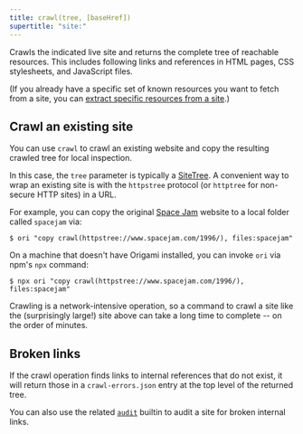 ```yaml
---
title: crawl(tree, [baseHref])
supertitle: "site:"
---
```


Crawls the indicated live site and returns the complete tree of reachable resources. This includes following links and references in HTML pages, CSS stylesheets, and JavaScript files.

(If you already have a specific set of known resources you want to fetch from a site, you can [extract specific resources from a site](/language/idioms.html#extract-specific-resources-from-a-site).)

## Crawl an existing site

You can use `crawl` to crawl an existing website and copy the resulting crawled tree for local inspection.

In this case, the `tree` parameter is typically a [SiteTree](/async-tree/SiteTree.html). A convenient way to wrap an existing site is with the `httpstree` protocol (or `httptree` for non-secure HTTP sites) in a URL.

For example, you can copy the original [Space Jam](https://www.spacejam.com/1996/) website to a local folder called `spacejam` via:

```console
$ ori "copy crawl(httpstree://www.spacejam.com/1996/), files:spacejam"
```

On a machine that doesn't have Origami installed, you can invoke `ori` via npm's `npx` command:

```console
$ npx ori "copy crawl(httpstree://www.spacejam.com/1996/), files:spacejam"
```

Crawling is a network-intensive operation, so a command to crawl a site like the (surprisingly large!) site above can take a long time to complete -- on the order of minutes.

## Broken links

If the crawl operation finds links to internal references that do not exist, it will return those in a `crawl-errors.json` entry at the top level of the returned tree.

You can also use the related [`audit`](audit.html) builtin to audit a site for broken internal links.
